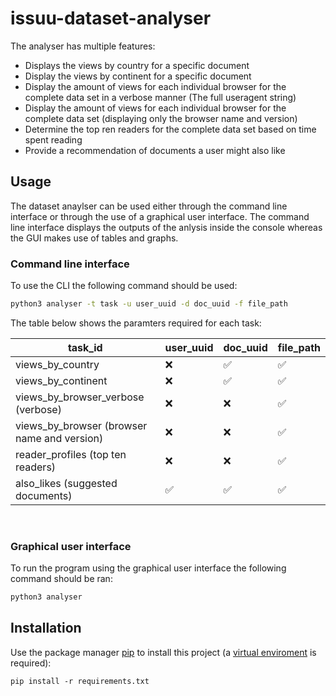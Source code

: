 # issuu-dataset-analyser


The analyser has multiple features: 

* Displays the views by country for a specific document
* Display the views by continent for a specific document
* Display the amount of views for each individual browser for the complete data set in a verbose manner (The full useragent string)
* Display the amount of views for each individual browser for the complete data set (displaying only the browser name and version)
* Determine the top ren readers for the complete data set based on time spent reading 
* Provide a recommendation of documents a user might also like


## Usage 

The dataset anaylser can be used either through the command line interface or through the use of a graphical user interface. The command line interface displays the outputs of the anlysis inside the console whereas the GUI makes use of tables and graphs.

### Command line interface 

To use the CLI the following command should be used:

```BASH
python3 analyser -t task -u user_uuid -d doc_uuid -f file_path
```

The table below shows the paramters required for each task:


|task_id | user_uuid | doc_uuid  | file_path|
|---|---|---|---|
|views_by_country                               |❌|✅|✅|
|views_by_continent                             |❌|✅|✅|
|views_by_browser_verbose (verbose)             |❌|❌|✅|
|views_by_browser (browser name and version)    |❌|❌|✅|
|reader_profiles (top ten readers)              |❌|❌|✅|
|also_likes (suggested documents)               |✅|✅|✅|

<br />

### Graphical user interface

To run the program using the graphical user interface the following command should be ran:

```BASH
python3 analyser
```

## Installation

Use the package manager [pip](https://pip.pypa.io/en/stable/) to install this project (a [virtual enviroment](https://docs.python.org/3/tutorial/venv.html) is required):

```python3
pip install -r requirements.txt
```
